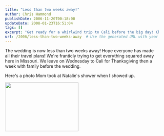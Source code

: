 ```yaml
---
title: "Less than two weeks away!"
author: Chris Hammond
publishDate: 2006-11-20T00:18:00
updateDate: 2008-01-23T16:51:04
tags: []
excerpt: "Get ready for a whirlwind trip to Cali before the big day! Check out this sweet moment from Natalie's shower captured by Mom. #weddingprep #travelplans"
url: /2006/less-than-two-weeks-away  # Use the generated URL with year
---
```

<P>The wedding is now less than two weeks away! Hope everyone has made all their travel plans! We're franticly trying to get everything squared away here in Missouri. We leave on Wednesday to Cali for Thanksgiving then a week with family before the wedding. </P> <P>Here's a photo Mom took at Natalie's shower when I showed up.</P> <P><A href="https://www.flickr.com/photos/chammond/301636242/"><IMG height=160 alt="" src="https://www.horsesandcars.comhttps://static.flickr.com/121/301636242_e8543cdd92_m.jpg" width=240></A> </P>

